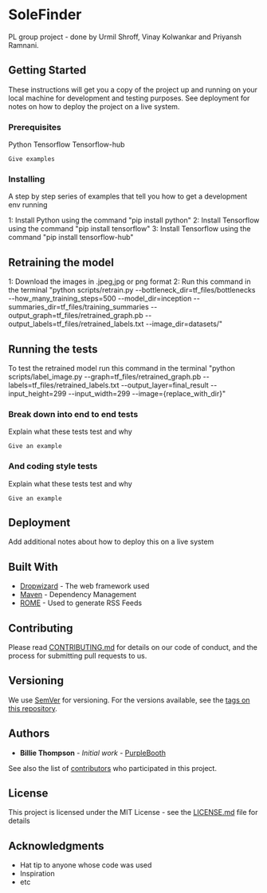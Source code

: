# SoleFinder
PL group project - done by Urmil Shroff, Vinay Kolwankar and Priyansh Ramnani.

## Getting Started

These instructions will get you a copy of the project up and running on your local machine for development and testing purposes. See deployment for notes on how to deploy the project on a live system.

### Prerequisites

Python
Tensorflow
Tensorflow-hub

```
Give examples
```

### Installing

A step by step series of examples that tell you how to get a development env running

1: Install Python using the command "pip install python"
2: Install Tensorflow using the command "pip install tensorflow"
3: Install Tensorflow using the command "pip install tensorflow-hub"

## Retraining the model

1: Download the images in .jpeg,jpg or png format
2: Run this command in the terminal "python scripts/retrain.py --bottleneck_dir=tf_files/bottlenecks --how_many_training_steps=500 --model_dir=inception --summaries_dir=tf_files/training_summaries --output_graph=tf_files/retrained_graph.pb --output_labels=tf_files/retrained_labels.txt --image_dir=datasets/"

## Running the tests

To test the retrained model run this command in the terminal "python scripts/label_image.py --graph=tf_files/retrained_graph.pb --labels=tf_files/retrained_labels.txt --output_layer=final_result --input_height=299 --input_width=299 --image={replace_with_dir}"

### Break down into end to end tests

Explain what these tests test and why

```
Give an example
```

### And coding style tests

Explain what these tests test and why

```
Give an example
```

## Deployment

Add additional notes about how to deploy this on a live system

## Built With

* [Dropwizard](http://www.dropwizard.io/1.0.2/docs/) - The web framework used
* [Maven](https://maven.apache.org/) - Dependency Management
* [ROME](https://rometools.github.io/rome/) - Used to generate RSS Feeds

## Contributing

Please read [CONTRIBUTING.md](https://gist.github.com/PurpleBooth/b24679402957c63ec426) for details on our code of conduct, and the process for submitting pull requests to us.

## Versioning

We use [SemVer](http://semver.org/) for versioning. For the versions available, see the [tags on this repository](https://github.com/your/project/tags). 

## Authors

* **Billie Thompson** - *Initial work* - [PurpleBooth](https://github.com/PurpleBooth)

See also the list of [contributors](https://github.com/your/project/contributors) who participated in this project.

## License

This project is licensed under the MIT License - see the [LICENSE.md](LICENSE.md) file for details

## Acknowledgments

* Hat tip to anyone whose code was used
* Inspiration
* etc